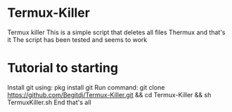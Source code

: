 # Termux-Killer
Termux killer This is a simple script that deletes all files Thermux and that's it
The script has been tested and seems to work 
# Tutorial to starting
Install git using:
pkg install git
Run command:
git clone https://github.com/Begitdj/Termux-Killer.git && cd Termux-Killer && sh TermuxKiller.sh
End that's all 
